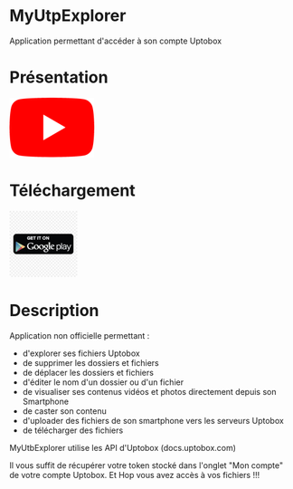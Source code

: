 # MyUtpExplorer
Application permettant d'accéder à son compte Uptobox

# Présentation
[![](youtube-logo.png)](http://www.youtube.com/watch?v=RhNpWWYnTbc)

# Téléchargement
[![](google-play-android.jpg)](https://play.google.com/store/apps/details?id=info.matpif.myutbexplorer&hl=fr)

# Description
Application non officielle permettant :
- d'explorer ses fichiers Uptobox
- de supprimer les dossiers et fichiers
- de déplacer les dossiers et fichiers
- d'éditer le nom d'un dossier ou d'un fichier
- de visualiser ses contenus vidéos et photos directement depuis son Smartphone
- de caster son contenu
- d'uploader des fichiers de son smartphone vers les serveurs Uptobox
- de télécharger des fichiers

MyUtbExplorer utilise les API d'Uptobox (docs.uptobox.com)

Il vous suffit de récupérer votre token stocké dans l'onglet "Mon compte" de votre compte Uptobox.
Et Hop vous avez accès à vos fichiers !!!

